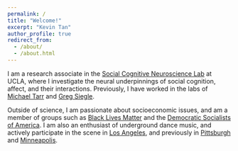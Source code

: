 ```yaml
---
permalink: /
title: "Welcome!"
excerpt: "Kevin Tan"
author_profile: true
redirect_from: 
  - /about/
  - /about.html
---
```

I am a research associate in the [Social Cognitive Neuroscience Lab](http://www.scn.ucla.edu) at UCLA, where I investigate the neural underpinnings of social cognition, affect, and their interactions. Previously, I have worked in the labs of [Michael Tarr](http://tarrlab.org) and [Greg Siegle](http://www.wpic.pitt.edu/research/pican/). 

Outside of science, I am passionate about socioeconomic issues, and am a member of groups such as [Black Lives Matter](https://blacklivesmatter.com/) and the [Democratic Socialists of America](http://www.dsausa.org/). I am also an enthusiast of underground dance music, and actively participate in the scene in [Los Angeles](https://www.kcet.org/shows/real-scenes/episodes/los-angeles), and previously in [Pittsburgh](http://www.electronicbeats.net/hot-mass-pittsburgh) and [Minneapolis](https://blog.thecurrent.org/2016/11/is-minneapolis-techno-having-a-renaissance).